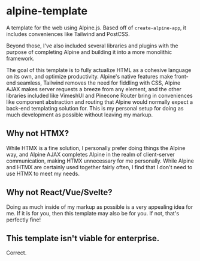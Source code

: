 # alpine-template

A template for the web using Alpine.js.
Based off of `create-alpine-app`, it includes conveniences like Tailwind and PostCSS.

Beyond those, I've also included several libraries and plugins with the purpose of 
completing Alpine and building it into a more monolithic framework.

The goal of this template is to fully actualize HTML as a cohesive language on its own,
and optimize productivity. Alpine's native features make front-end seamless, Tailwind
removes the need for fiddling with CSS, Alpine AJAX makes server requests
a breeze from any element, and the other libraries included like VimeshUI and Pinecone Router bring in 
conveniences like component abstraction and routing that Alpine would normally expect
a back-end templating solution for. This is my personal setup for doing as much development
as possible without leaving my markup.

## Why not HTMX?
While HTMX is a fine solution, I personally prefer doing things the Alpine way, and Alpine AJAX
completes Alpine in the realm of client-server communication, making HTMX unnecessary for me personally.
While Alpine and HTMX are certainly used together fairly often, I find that I don't need to use HTMX
to meet my needs.

## Why not React/Vue/Svelte?
Doing as much inside of my markup as possible is a very appealing idea for me. If it is for you,
then this template may also be for you. If not, that's perfectly fine! 

## This template isn't viable for enterprise.
Correct.
